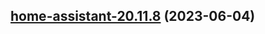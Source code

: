 ## [home-assistant-20.11.8](https://github.com/truecharts/charts/compare/home-assistant-20.11.7...home-assistant-20.11.8) (2023-06-04)
